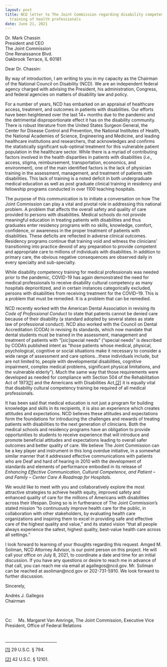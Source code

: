 ```yaml
---
layout: post
title: NCD letter to The Joint Commission regarding disability competency
  training of health professionals
date: June 21, 2021
---
```

<p>Dr. Mark Chassin<br/>President and CEO<br />The Joint Commission<br />One Renaissance Blvd.<br />Oakbrook Terrace, IL 60181</p><p>Dear Dr. Chassin:</p><p>By way of introduction, I am writing to you in my capacity as the Chairman of the National Council on Disability (NCD). We are an independent federal agency charged with advising the President, his administration, Congress, and federal agencies on matters of disability law and policy.</p><p>For a number of years, NCD has embarked on an appraisal of healthcare access, treatment, and outcomes in patients with disabilities. Our efforts have been heightened over the last 14+ months due to the pandemic and the detrimental disproportionate effect it has on the disability community. There is robust literature from the United States Surgeon General, the Center for Disease Control and Prevention, the National Institutes of Health, the National Academies of Science, Engineering and Medicine, and leading healthcare institutions and researchers, that acknowledges and confirms the statistically significant sub-optimal treatment for this vulnerable patient population in the healthcare sector. While there is a myriad of contributing factors involved in the health disparities in patients with disabilities (<em>i.e.,</em> access, stigma, reimbursement, transportation, economics, and environment), one of the main identified factors is the lack of physician training in the assessment, management, and treatment of patients with disabilities. This lack of training is a noted deficit in both undergraduate medical education as well as post graduate clinical training in residency and fellowship programs conducted in over 1100 teaching hospitals.</p><p>The purpose of this communication is to initiate a conversation on how The Joint Commission can play a vital and pivotal role in addressing this national problem. A problem that affects the overall safety and quality of care provided to persons with disabilities. Medical schools do not provide meaningful education in treating patients with disabilities and thus graduates enter residency programs with no skills, knowledge, comfort, confidence, or awareness in the proper treatment of patients with disabilities. These deficits are reflected in adverse clinical outcomes. Residency programs continue that training void and witness the clinicians&rsquo; transitioning into practice devoid of any preparation to provide competent and appropriate care to millions of individuals with disabilities. In addition to primary care, the obvious negative consequences are observed daily in every specialty and sub-specialty.</p><p>While disability competency training for medical professionals was needed prior to the pandemic, COVID-19 has again demonstrated the need for medical professionals to receive disability cultural competency as many hospitals deprioritized, and in certain instances categorically excluded, persons with disabilities from receiving treatment for the COVID&ndash;19. This is a problem that must be remedied. It is a problem that can be remedied.</p><p>NCD recently worked with the American Dental Association in revising its <em>Code of Professional Conduct</em> to state that patients cannot be denied care because of their disability (a standard adopted by several states as state law of professional conduct). NCD also worked with the Council on Dental Accreditation (CODA) in revising its standards, which now mandate that dental students must be trained in the assessment, management and treatment of patients with &ldquo;[<em>sic</em>]special needs&rdquo; (&ldquo;special needs&rdquo; is described by CODA&rsquo;s published intent as &ldquo;those patients whose medical, physical, psychological, cognitive or social situations make it necessary to consider a wide range of assessment and care options&hellip;these individuals include, but are not limited to, people with developmental disabilities, cognitive impairment, complex medical problems, significant physical limitations, and the vulnerable elderly&rdquo;). Much the same way that those requirements were developed as needed for compliance with Section 504 of the Rehabilitation Act of 1973<a href="#_ftn1" name="_ftnref1" style="background-color: rgb(255, 255, 255);" title="">[1]</a> and the Americans with Disabilities Act,<a href="#_ftn2" name="_ftnref2" style="background-color: rgb(255, 255, 255);" title="">[2]</a> it is equally vital that disability cultural competency training be required of all medical professionals.</p><p>It has been said that medical education is not just a program for building knowledge and skills in its recipients, it is also an experience which creates attitudes and expectations. NCD believes these attitudes and expectations form the foundations for introducing the challenges and rewards of treating patients with disabilities to the next generation of clinicians. Both the medical schools and residency programs have an obligation to provide opportunities to students to receive experience that will introduce and promote beneficial attitudes and expectations leading to overall safer outcomes and better quality of care. We believe The Joint Commission can be a key player and instrument in this long overdue initiative, in a somewhat similar manner that it addressed effective communications with patients who are Deaf and hard of hearing in 2010 with the development of standards and elements of performance embodied in its release of <em>Enhancing Effective Communication, Cultural Competence, and Patient &ndash; and Family &ndash; Center Care A Roadmap for Hospitals</em>.</p><p>We would like to meet with you and collaboratively explore the most attractive strategies to achieve health equity, improved safety and enhanced quality of care for the millions of Americans with disabilities across their lifespan. Doing so is in furtherance of The Joint Commission&rsquo;s stated mission &ldquo;to continuously improve health care for the public, in collaboration with other stakeholders, by evaluating health care organizations and inspiring them to excel in providing safe and effective care of the highest quality and value,&rdquo; and its stated vision &ldquo;that all people always experience the safest, highest quality, best-value health care across all settings.&rdquo;</p><p>I look forward to learning of your thoughts regarding this request. Amged M. Soliman, NCD Attorney Advisor, is our point person on this project. He will call your office on July 8, 2021, to coordinate a date and time for an initial discussion. If you have any questions or desire to reach me in advance of that call, you can reach me via email at agallegos@ncd.gov. Mr. Soliman can be reached at asoliman@ncd.gov or 202-731-5910. We look forward to further discussion.</p><p>Sincerely,</p><p>Andrés J. Gallegos<br/>Chairman</p><p>&nbsp;</p><p>Cc:&nbsp;&nbsp;&nbsp;&nbsp; Ms. Margaret Van Amringe, The Joint Commission, Executive Vice President, Office of Federal Relations</p><div><br clear="all" /><hr align="left" size="1" width="33%" /><div id="ftn1"><p><a href="#_ftnref1" name="_ftn1" title="">[1]</a> 29 U.S.C. &sect; 794.</p></div><div id="ftn2"><p><a href="#_ftnref2" name="_ftn2" title="">[2]</a> 42 U.S.C. &sect; 12101.</p></div></div><p>&nbsp;</p>